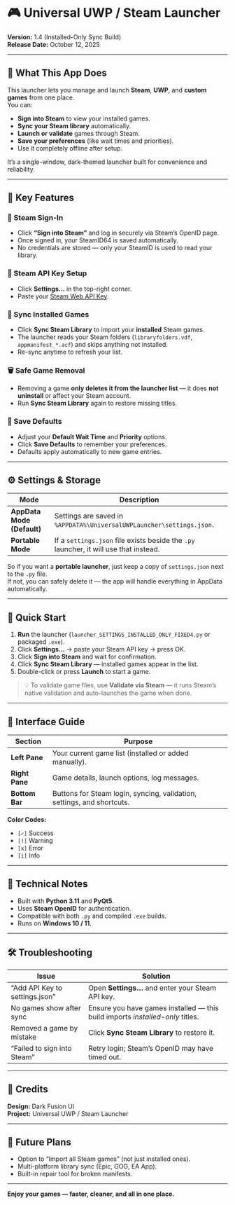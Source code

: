 # 🎮 Universal UWP / Steam Launcher
**Version:** 1.4 (Installed-Only Sync Build)   
**Release Date:** October 12, 2025  

---

## 🔰 What This App Does
This launcher lets you manage and launch **Steam**, **UWP**, and **custom games** from one place.  
You can:
- **Sign into Steam** to view your installed games.
- **Sync your Steam library** automatically.
- **Launch or validate** games through Steam.
- **Save your preferences** (like wait times and priorities).
- Use it completely offline after setup.

It’s a single-window, dark-themed launcher built for convenience and reliability.

---

## 🧩 Key Features
### 🔑 Steam Sign-In
- Click **“Sign into Steam”** and log in securely via Steam’s OpenID page.  
- Once signed in, your SteamID64 is saved automatically.  
- No credentials are stored — only your SteamID is used to read your library.

### 🧰 Steam API Key Setup
- Click **Settings…** in the top-right corner.  
- Paste your [Steam Web API Key](https://steamcommunity.com/dev/apikey).  

### 🎯 Sync Installed Games
- Click **Sync Steam Library** to import your **installed** Steam games.  
- The launcher reads your Steam folders (`libraryfolders.vdf`, `appmanifest_*.acf`) and skips anything not installed.  
- Re-sync anytime to refresh your list.

### 🗑️ Safe Game Removal
- Removing a game **only deletes it from the launcher list** — it does **not uninstall** or affect your Steam account.  
- Run **Sync Steam Library** again to restore missing titles.

### 🧠 Save Defaults
- Adjust your **Default Wait Time** and **Priority** options.  
- Click **Save Defaults** to remember your preferences.  
- Defaults apply automatically to new game entries.

---

## ⚙️ Settings & Storage
| Mode | Description |
|------|--------------|
| **AppData Mode (Default)** | Settings are saved in `%APPDATA%\UniversalUWPLauncher\settings.json`. |
| **Portable Mode** | If a `settings.json` file exists beside the `.py` launcher, it will use that instead. |

So if you want a **portable launcher**, just keep a copy of `settings.json` next to the `.py` file.  
If not, you can safely delete it — the app will handle everything in AppData automatically.

---

## 🧭 Quick Start
1. **Run** the launcher (`launcher_SETTINGS_INSTALLED_ONLY_FIXED4.py` or packaged `.exe`).
2. Click **Settings…** → paste your Steam API key → press OK.
3. Click **Sign into Steam** and wait for confirmation.
4. Click **Sync Steam Library** — installed games appear in the list.
5. Double-click or press **Launch** to start a game.

> 💡 To validate game files, use **Validate via Steam** — it runs Steam’s native validation and auto-launches the game when done.

---

## 🧩 Interface Guide
| Section | Purpose |
|----------|----------|
| **Left Pane** | Your current game list (installed or added manually). |
| **Right Pane** | Game details, launch options, log messages. |
| **Bottom Bar** | Buttons for Steam login, syncing, validation, settings, and shortcuts. |

**Color Codes:**
- `[✓]` Success  
- `[!]` Warning  
- `[x]` Error  
- `[i]` Info  

---

## 🧱 Technical Notes
- Built with **Python 3.11** and **PyQt5**.  
- Uses **Steam OpenID** for authentication.  
- Compatible with both `.py` and compiled `.exe` builds.  
- Runs on **Windows 10 / 11**.

---

## 🛠️ Troubleshooting
| Issue | Solution |
|--------|-----------|
| “Add API Key to settings.json” | Open **Settings…** and enter your Steam API key. |
| No games show after sync | Ensure you have games installed — this build imports *installed-only* titles. |
| Removed a game by mistake | Click **Sync Steam Library** to restore it. |
| “Failed to sign into Steam” | Retry login; Steam’s OpenID may have timed out. |

---

## 🏁 Credits  
**Design:** Dark Fusion UI  
**Project:** Universal UWP / Steam Launcher  

---

## 🌟 Future Plans
- Option to “Import all Steam games” (not just installed ones).  
- Multi-platform library sync (Epic, GOG, EA App).  
- Built-in repair tool for broken manifests.  

---

**Enjoy your games — faster, cleaner, and all in one place.**
